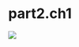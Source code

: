 # part2.ch1

![](https://img.shields.io/badge/React-61DAFB.svg?&style=for-the-badge&logo=React&logoColor=white)

